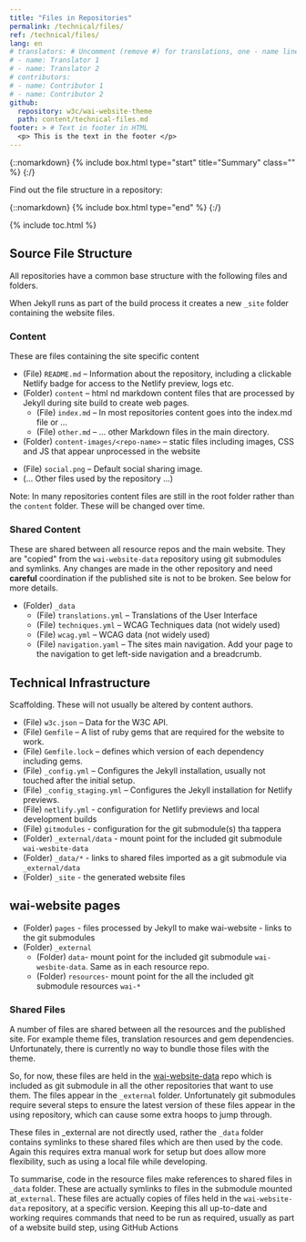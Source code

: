 ```yaml
---
title: "Files in Repositories"
permalink: /technical/files/
ref: /technical/files/
lang: en
# translators: # Uncomment (remove #) for translations, one - name line per translator.
# - name: Translator 1
# - name: Translator 2
# contributors:
# - name: Contributor 1
# - name: Contributor 2
github:
  repository: w3c/wai-website-theme
  path: content/technical-files.md
footer: > # Text in footer in HTML
  <p> This is the text in the footer </p>
---
```


{::nomarkdown}
{% include box.html type="start" title="Summary" class="" %}
{:/}

Find out the file structure in a repository:

{::nomarkdown}
{% include box.html type="end" %}
{:/}

{% include toc.html %}


## Source File Structure

All repositories have a common base structure with the following files
and folders.

When Jekyll runs as part of the build process it creates a new `_site` folder containing the website files.

### Content

These are files containing the site specific content

-   (File) `README.md` – Information about the repository, including a clickable Netlify badge for access to the Netlify preview, logs etc.
- (Folder) `content` – html nd markdown content files that are processed by Jekyll during site build to create web pages.
  - (File) `index.md` – In most repositories content goes into the index.md file or …
  - (File) `other.md` – … other Markdown files in the main directory.
-   (Folder) `content-images/<repo-name>` – static files including images, CSS and JS that appear unprocessed in the website
  +  (File) `social.png` – Default social sharing image.
  +  (… Other files used by the repository …)

Note:  In many repositories content files are still in the root folder rather than the `content` folder. These will be changed over time.

### Shared Content

These are shared between all resource repos and the main website. They are "copied" from the `wai-website-data` repository using git submodules and symlinks. Any changes are made in the other repository and need **careful** coordination if the published site is not to be broken. See below for more details.

-   (Folder) `_data`
    -   (File) `translations.yml` – Translations of the User Interface
    -   (File) `techniques.yml` – WCAG Techniques data (not widely used)
    -   (File) `wcag.yml` – WCAG data (not widely used)
    -   (File) `navigation.yaml` – The sites main navigation. Add your page to the navigation to get left-side navigation and a breadcrumb.

## Technical Infrastructure

Scaffolding. These will not usually be altered by content authors.

-   (File) `w3c.json` – Data for the W3C API.
-   (File) `Gemfile` – A list of ruby gems that are required for the website to work.
-   (File) `Gemfile.lock` – defines which version of each dependency including gems.
-   (File) `_config.yml` – Configures the Jekyll installation, usually not touched after the initial setup.
-   (File) `_config_staging.yml` – Configures the Jekyll installation for Netlify previews.
-   (File) `netlify.yml` - configuration for Netlify previews and local development builds
-   (File) `gitmodules` - configuration for the git submodule(s) tha tappera
-   (Folder) `_external/data` - mount point for the included git submodule `wai-wesbite-data`
-   (Folder) `_data/*` - links to shared files imported as a git submodule via `_external/data`
-   (Folder) `_site` - the generated website files

## wai-website pages

-   (Folder) `pages` - files processed by Jekyll to make wai-website - links to the git submodules
-   (Folder) `_external`
    - (Folder) `data`- mount point for the included git submodule `wai-wesbite-data`. Same as in each resource repo.
    - (Folder) `resources`- mount point for the all the included git submodule resources `wai-*`

### Shared Files

A number of files are shared between all the resources and the published site. For example theme files, translation resources and gem dependencies. Unfortunately, there is currently no way to bundle those files with the theme.

So, for now, these files are held in the [wai-website-data](https://github.com/w3c/wai-website-data) repo which is included as git submodule in all the other repositories that want to use them. The files appear in the `_external` folder. Unfortunately git submodules require several steps to ensure the latest version of these files appear in the using repository, which can cause some extra hoops to jump through.

These files in _external are not directly used, rather the `_data` folder contains symlinks to these shared files which are then used by the code. Again this requires extra manual work for setup but does allow more flexibility, such as using a local file while developing.

To summarise, code in the resource files make references to shared files in `_data` folder. These are actually symlinks to files in the submodule mounted at`_external`. These files are actually copies of files held in the `wai-website-data` repository, at a specific version. Keeping this all up-to-date and working requires commands that need to be run as required, usually as part of a website build step, using GitHub Actions
